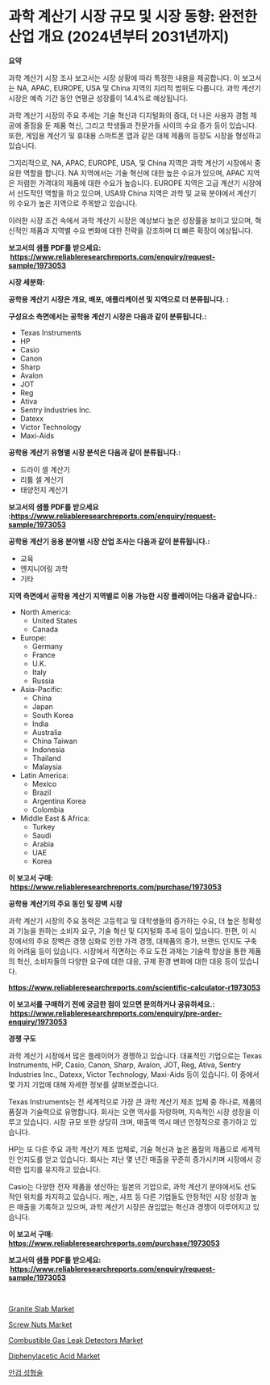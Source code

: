 <p><h1>과학 계산기 시장 규모 및 시장 동향: 완전한 산업 개요 (2024년부터 2031년까지)</h1></p><p><strong>요약</strong></p>
<p><p>과학 계산기 시장 조사 보고서는 시장 상황에 따라 특정한 내용을 제공합니다. 이 보고서는 NA, APAC, EUROPE, USA 및 China 지역의 지리적 범위도 다룹니다. 과학 계산기 시장은 예측 기간 동안 연평균 성장률이 14.4%로 예상됩니다.</p><p>과학 계산기 시장의 주요 추세는 기술 혁신과 디지털화의 증대, 더 나은 사용자 경험 제공에 중점을 둔 제품 혁신, 그리고 학생들과 전문가들 사이의 수요 증가 등이 있습니다. 또한, 게임용 계산기 및 휴대용 스마트폰 앱과 같은 대체 제품의 등장도 시장을 형성하고 있습니다.</p><p>그지리적으로, NA, APAC, EUROPE, USA, 및 China 지역은 과학 계산기 시장에서 중요한 역할을 합니다. NA 지역에서는 기술 혁신에 대한 높은 수요가 있으며, APAC 지역은 저렴한 가격대의 제품에 대한 수요가 높습니다. EUROPE 지역은 고급 계산기 시장에서 선도적인 역할을 하고 있으며, USA와 China 지역은 과학 및 교육 분야에서 계산기의 수요가 높은 지역으로 주목받고 있습니다.</p><p>이러한 시장 조건 속에서 과학 계산기 시장은 예상보다 높은 성장률을 보이고 있으며, 혁신적인 제품과 지역별 수요 변화에 대한 전략을 강조하며 더 빠른 확장이 예상됩니다.</p></p>
<p><strong>보고서의 샘플 PDF를 받으세요: &nbsp;<a href="https://www.reliableresearchreports.com/enquiry/request-sample/1973053">https://www.reliableresearchreports.com/enquiry/request-sample/1973053</a></strong></p>
<p><strong>시장 세분화:</strong></p>
<p><strong> 공학용 계산기 시장은 개요, 배포, 애플리케이션 및 지역으로 더 분류됩니다. :</strong></p>
<p><strong>구성요소 측면에서는 공학용 계산기 시장은 다음과 같이 분류됩니다.:</strong></p>
<p><ul><li>Texas Instruments</li><li>HP</li><li>Casio</li><li>Canon</li><li>Sharp</li><li>Avalon</li><li>JOT</li><li>Reg</li><li>Ativa</li><li>Sentry Industries Inc.</li><li>Datexx</li><li>Victor Technology</li><li>Maxi-Aids</li></ul></p>
<p><strong> 공학용 계산기 유형별 시장 분석은 다음과 같이 분류됩니다.:</strong></p>
<p><ul><li>드라이 셀 계산기</li><li>리튬 셀 계산기</li><li>태양전지 계산기</li></ul></p>
<p><strong>보고서의 샘플 PDF를 받으세요 :<a href="https://www.reliableresearchreports.com/enquiry/request-sample/1973053">https://www.reliableresearchreports.com/enquiry/request-sample/1973053</a></strong></p>
<p><strong> 공학용 계산기 응용 분야별 시장 산업 조사는 다음과 같이 분류됩니다.:</strong></p>
<p><ul><li>교육</li><li>엔지니어링 과학</li><li>기타</li></ul></p>
<p><strong>지역 측면에서 공학용 계산기 지역별로 이용 가능한 시장 플레이어는 다음과 같습니다.:</strong></p>
<p><ul>
    <li>
        North America:
        <ul>
            <li>United States</li>
            <li>Canada</li>
        </ul>
    </li>
    <li>
        Europe:
        <ul>
            <li>Germany</li>
            <li>France</li>
            <li>U.K.</li>
            <li>Italy</li>
            <li>Russia</li>
        </ul>
    </li>
    <li>
        Asia-Pacific:
        <ul>
            <li>China</li>
            <li>Japan</li>
            <li>South Korea</li>
            <li>India</li>
            <li>Australia</li>
            <li>China Taiwan</li>
            <li>Indonesia</li>
            <li>Thailand</li>
            <li>Malaysia</li>
        </ul>
    </li>
    <li>
        Latin America:
        <ul>
            <li>Mexico</li>
            <li>Brazil</li>
            <li>Argentina Korea</li>
            <li>Colombia</li>
        </ul>
    </li>
    <li>
        Middle East & Africa:
        <ul>
            <li>Turkey</li>
            <li>Saudi</li>
            <li>Arabia</li>
            <li>UAE</li>
            <li>Korea</li>
        </ul>
    </li>
    </ul></p>
<p><strong>이 보고서 구매: &nbsp;<a href="https://www.reliableresearchreports.com/purchase/1973053">https://www.reliableresearchreports.com/purchase/1973053</a></strong></p>
<p><strong>공학용 계산기의 주요 동인 및 장벽 시장</strong></p>
<p><p>과학 계산기 시장의 주요 동력은 고등학교 및 대학생들의 증가하는 수요, 더 높은 정확성과 기능을 원하는 소비자 요구, 기술 혁신 및 디지털화 추세 등이 있습니다. 한편, 이 시장에서의 주요 장벽은 경쟁 심화로 인한 가격 경쟁, 대체품의 증가, 브랜드 인지도 구축의 어려움 등이 있습니다. 시장에서 직면하는 주요 도전 과제는 기술력 향상을 통한 제품의 혁신, 소비자들의 다양한 요구에 대한 대응, 규제 환경 변화에 대한 대응 등이 있습니다.</p></p>
<p><strong><a href="https://www.reliableresearchreports.com/scientific-calculator-r1973053">https://www.reliableresearchreports.com/scientific-calculator-r1973053</a></strong></p>
<p><strong>이 보고서를 구매하기 전에 궁금한 점이 있으면 문의하거나 공유하세요.: &nbsp;<a href="https://www.reliableresearchreports.com/enquiry/pre-order-enquiry/1973053">https://www.reliableresearchreports.com/enquiry/pre-order-enquiry/1973053</a></strong></p>
<p><strong>경쟁 구도</strong></p>
<p><p>과학 계산기 시장에서 많은 플레이어가 경쟁하고 있습니다. 대표적인 기업으로는 Texas Instruments, HP, Casio, Canon, Sharp, Avalon, JOT, Reg, Ativa, Sentry Industries Inc., Datexx, Victor Technology, Maxi-Aids 등이 있습니다. 이 중에서 몇 가지 기업에 대해 자세한 정보를 살펴보겠습니다.</p><p>Texas Instruments는 전 세계적으로 가장 큰 과학 계산기 제조 업체 중 하나로, 제품의 품질과 기술력으로 유명합니다. 회사는 오랜 역사를 자랑하며, 지속적인 시장 성장을 이루고 있습니다. 시장 규모 또한 상당히 크며, 매출액 역시 매년 안정적으로 증가하고 있습니다.</p><p>HP는 또 다른 주요 과학 계산기 제조 업체로, 기술 혁신과 높은 품질의 제품으로 세계적인 인지도를 얻고 있습니다. 회사는 지난 몇 년간 매출을 꾸준히 증가시키며 시장에서 강력한 입지를 유지하고 있습니다.</p><p>Casio는 다양한 전자 제품을 생산하는 일본의 기업으로, 과학 계산기 분야에서도 선도적인 위치를 차지하고 있습니다. 캐논, 샤프 등 다른 기업들도 안정적인 시장 성장과 높은 매출을 기록하고 있으며, 과학 계산기 시장은 끊임없는 혁신과 경쟁이 이루어지고 있습니다.</p></p>
<p><strong>이 보고서 구매: &nbsp; <a href="https://www.reliableresearchreports.com/purchase/1973053">https://www.reliableresearchreports.com/purchase/1973053</a></strong></p>
<p><strong>보고서의 샘플 PDF를 받으세요: &nbsp;<a href="https://www.reliableresearchreports.com/enquiry/request-sample/1973053">https://www.reliableresearchreports.com/enquiry/request-sample/1973053</a></strong><strong></strong></p>
<p>&nbsp;</p>
<p><p><a href="https://issuu.com/reportprime-2/docs/granite-slab-market-size-2030.pptx">Granite Slab Market</a></p><p><a href="https://view.publitas.com/reportprime-1/screw-nuts-market-furnishes-information-on-market-share-market-trends-and-market-growth/">Screw Nuts Market</a></p><p><a href="https://github.com/derrinmiltonellis35gcl/Market-Research-Report-List-2/blob/main/combustible-gas-leak-detectors-market.md">Combustible Gas Leak Detectors Market</a></p><p><a href="https://issuu.com/reportprime-2/docs/diphenylacetic-acid-market-size-2030.pptx">Diphenylacetic Acid Market</a></p><p><a href="https://github.com/bunxhcci35271755/Market-Research-Report-List-1/blob/main/859184726967.md">안검 성형술</a></p></p>